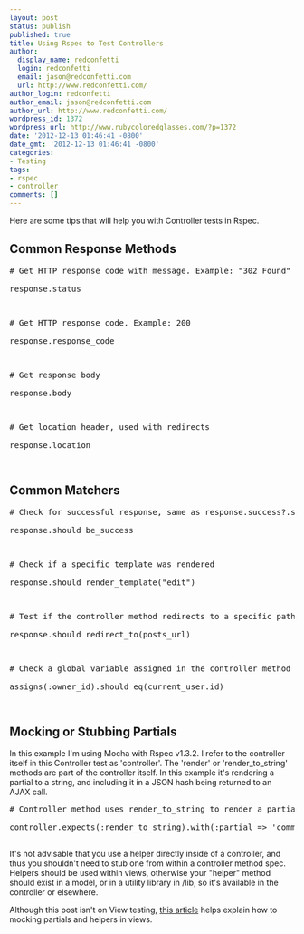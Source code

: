 ```yaml
---
layout: post
status: publish
published: true
title: Using Rspec to Test Controllers
author:
  display_name: redconfetti
  login: redconfetti
  email: jason@redconfetti.com
  url: http://www.redconfetti.com/
author_login: redconfetti
author_email: jason@redconfetti.com
author_url: http://www.redconfetti.com/
wordpress_id: 1372
wordpress_url: http://www.rubycoloredglasses.com/?p=1372
date: '2012-12-13 01:46:41 -0800'
date_gmt: '2012-12-13 01:46:41 -0800'
categories:
- Testing
tags:
- rspec
- controller
comments: []
---
```

<p>Here are some tips that will help you with Controller tests in Rspec.</p>
<h2>Common Response Methods</h2></p>
<pre class="brush:rails">
# Get HTTP response code with message. Example: "302 Found"<br />
response.status</p>
<p># Get HTTP response code. Example: 200<br />
response.response_code</p>
<p># Get response body<br />
response.body</p>
<p># Get location header, used with redirects<br />
response.location<br />
</pre></p>
<h2>Common Matchers</h2></p>
<pre class="brush:rails">
# Check for successful response, same as response.success?.should be_true<br />
response.should be_success</p>
<p># Check if a specific template was rendered<br />
response.should render_template("edit")</p>
<p># Test if the controller method redirects to a specific path/url<br />
response.should redirect_to(posts_url)</p>
<p># Check a global variable assigned in the controller method<br />
assigns(:owner_id).should eq(current_user.id)<br />
</pre></p>
<h2>Mocking or Stubbing Partials</h2></p>
<p>In this example I'm using Mocha with Rspec v1.3.2. I refer to the controller itself in this Controller test as 'controller'. The 'render' or 'render_to_string' methods are part of the controller itself. In this example it's rendering a partial to a string, and including it in a JSON hash being returned to an AJAX call.</p>
<pre class="brush:rails">
# Controller method uses render_to_string to render a partial to HTML string, includes in JSON response<br />
controller.expects(:render_to_string).with(:partial => 'comment_block', :locals => {:post => post}).returns("comment block content").at_least_once<br />
</pre></p>
<p>It's not advisable that you use a helper directly inside of a controller, and thus you shouldn't need to stub one from within a controller method spec. Helpers should be used within views, otherwise your "helper" method should exist in a model, or in a utility library in /lib, so it's available in the controller or elsewhere.</p>
<p>Although this post isn't on View testing, <a href="http://jakescruggs.blogspot.com/2007/03/mockingstubbing-partials-and-helper.html" target="_blank">this article</a> helps explain how to mocking partials and helpers in views.</p>
